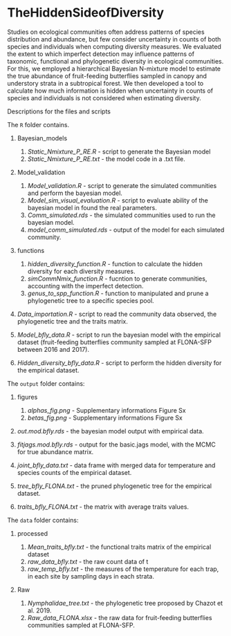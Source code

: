 # TheHiddenSideofDiversity

Studies on ecological communities often address patterns of species distribution and abundance, but few consider uncertainty in counts of both species and individuals when computing diversity measures. We evaluated the extent to which imperfect detection may influence patterns of taxonomic, functional and phylogenetic diversity in ecological communities. For this, we employed a hierarchical Bayesian N-mixture model to estimate the true abundance of fruit-feeding butterflies sampled in canopy and understory strata in a subtropical forest. We then developed a tool to calculate how much information is hidden when uncertainty in counts of species and individuals is not considered when estimating diversity.

Descriptions for the files and scripts

The `R` folder contains.

1. Bayesian_models
    1. *Static_Nmixture_P_RE.R* - script to generate the Bayesian model
    1. *Static_Nmixture_P_RE.txt* - the model code in a .txt file.

1. Model_validation
   1. *Model_validation.R* -  script to generate the simulated communities and perform the bayesian model.
   1. *Model_sim_visual_evaluation.R* - script to evaluate ability of the bayesian model in found the real parameters.
   1. *Comm_simulated.rds* - the simulated communities used to run the bayesian model.
   1. *model_comm_simulated.rds* - output of the model for each simulated community. 

1. functions 
    1. *hidden_diversity_function.R* - function to calculate the hidden diversity for each diversity measures. 
    1. *simCommNmix_function.R* - fucntion to generate communities, accounting with the imperfect detection.
    1. *genus_to_spp_function.R* - function to manipulated and prune a phylogenetic tree to a specific species pool.

1. *Data_importation.R* - script to read the community data observed, the phylogenetic tree and the traits matrix.
1. *Model_bfly_data.R* - script to run the bayesian model with the empirical dataset (fruit-feeding butterflies community sampled at FLONA-SFP between 2016 and 2017).
1. *Hidden_diversity_bfly_data.R* - script to perform the hidden diversity for the empirical dataset.

The `output` folder contains:

1. figures
    1. *alphas_fig.png* - Supplementary informations Figure Sx
    1. *betas_fig.png* - Supplementary informations Figure Sx

1. *out.mod.bfly.rds* - the bayesian model output with empirical data.
1. *fitjags.mod.bfly.rds* - output for the basic.jags model, with the MCMC for true abundance matrix.
1. *joint_bfly_data.txt* - data frame with merged data for temperature and species counts of the empirical dataset.
1. *tree_bfly_FLONA.txt* - the pruned phylogenetic tree for the empirical dataset.
1. *traits_bfly_FLONA.txt* - the matrix with average traits values.

The `data` folder contains:
1. processed
    1. *Mean_traits_bfly.txt* - the functional traits matrix of the empirical dataset
    1. *raw_data_bfly.txt* - the raw count data of t
    1. *raw_temp_bfly.txt* - the measures of the temperature for each trap, in each site by sampling days in each strata.

1. Raw
    1. *Nymphalidae_tree.txt* - the phylogenetic tree proposed by Chazot et al. 2019.
    1. *Raw_data_FLONA.xlsx* - the raw data for fruit-feeding butterflies communities sampled at FLONA-SFP.


